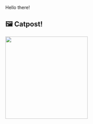 Hello there!



## 🖼️ Catpost!

<sub>
    <img src="https://cdn2.thecatapi.com/images/385.jpg" height="256">
</sub>

